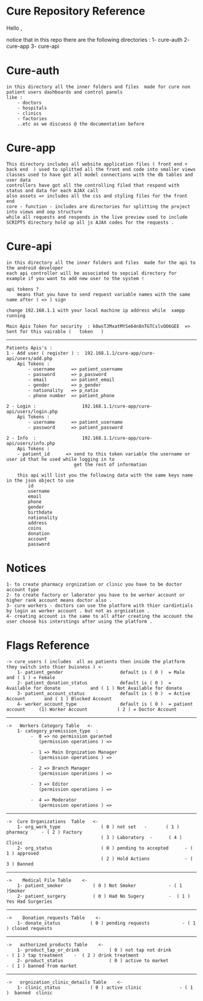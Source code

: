 # Cure Repository Reference


Hello , 

notice that in this repo there are the following directories : 
    1- cure-auth 
    2- cure-app 
    3- cure-api 


# Cure-auth 

    in this directory all the inner folders and files  made for cure non patient users dashboards and control panels 
    like : 
        - doctors 
        - hospitals 
        - clinics 
        - factories 
        ..etc as we discuess @ the documentation before 

# Cure-app
    This directory includes all website application files ( front end + back end  ) used to splitted all the front end code into smaller views 
    classes used to have got all model connections with the db tables and user data 
    controllers have got all the controlling filed that respond with status and data for each AJAX call 
    also assets => includes all the css and styling files for the front end  
    core - function - includes are directories for splitting the project into views and oop structure 
    while all requests and responds in the live preview used to include SCRIPTS directory hold up all js AJAX codes for the requests .

# Cure-api 

    in this directory all the inner folders and files  made for the api to the android developer 
    each api controller will be associated to sepcial directory for example if you want to add new user to the system ! 
    
    api tokens ? 
        means that you have to send request variable names with the same name after ( => ) sign 
        
    change 192.168.1.1 with your local machine ip address while  xampp running 

    Main Apis Token for security  : k0wsTJMxatMYSe64n8nTGTCslvOO6GEE  => Sent for this vairable (   token   ) 
--------------------------------------------------------------------------
    Patients Apis's : 
    1 - Add user ( register ) :  192.168.1.1/cure-app/cure-api/users/add.php
        Api Tokens : 
            - username      => patient_username
            - password      => p_password
            - email         => patient_email
            - gender        => p_gender 
            - nationality   => p_natio
            - phone number  => patient_phone

    2 - Login :                 192.168.1.1/cure-app/cure-api/users/login.php
        Api Tokens : 
            - username      => patient_username
            - password      => patient_password 
            
    2 - Info  :                 192.168.1.1/cure-app/cure-api/users/info.php
        Api Tokens : 
        - patient_id      => send to this token variable the username or user id that he used while logging in to 
                             get the rest of information 

        this api will list you the following data with the same keys name in the json object to use 
            id 
            username
            email
            phone
            gender 
            birthdate
            nationality
            address
            coins
            donation
            account
            password


# Notices  
    1- to create pharmacy orgnization or clinic you have to be doctor account type 
    2- to create factory or laborator you have to be worker account or higher rank account means doctor also .
    3- cure workers - doctors can use the platform with thier cardintials by login as worker account . but not as orgnization .
    4- creating account is the same to all after creating the account the user choose his interstings after using the platform .
# Flags Reference 
    -> cure_users ( includes  all as patients then inside the platform they switch into thier buisness ) <-
        1- patient_gender                     default is ( 0 )  = Male         and ( 1 ) = Female 
        2- patient_donation_status            default is ( 0 )  = Available for donate           and ( 1 ) Not Available for donate 
        3- patient_account_status             default is ( 0 )  = Active Account       and ( 1 ) Blocked Account  
        4- worker_account_type                default is ( 0 )  = patient account     (1) Worker Account           ( 2 ) = Doctor Account 
--------------------------------------------------------------------------
    ->   Workers Category Table   <-
        1- category_premission_type  : 
             -  0 => no permission garanted                      
                (permission operations ) =>  

             -  1 => Main Orgnization Manager 
                (permission operations ) => 

             -  2 => Branch Manager 
                (permission operations ) =>

             -  3 => Editor 
                (permission operations ) => 

             -  4 => Moderator  
                (permission operations ) => 
--------------------------------------------------------------------------
    ->  Cure Organizations  Table   <-
        1- org_work_type               ( 0 ) not set   -       ( 1 ) pharmacy     - ( 2 ) Factory    
                                       ( 3 ) Laboratory  -      ( 4 ) Clinic 
        2- org_status                  ( 0 ) pending to accepted      - ( 1 ) approved   
                                       ( 2 ) Hold Actions             - ( 3 ) Banned 
--------------------------------------------------------------------------
    ->    Medical File Table    <-
        1- patient_smoker           ( 0 ) Not Smoker            - ( 1 )Smoker 
        2- patient_surgery          ( 0 ) Had No Sugery         -  ( 1 ) Yes Had Surgeries
--------------------------------------------------------------------------
    ->    Donation_requests Table    <-
        1- donate_status           ( 0 ) pending requests            - ( 1 ) closed requests  
--------------------------------------------------------------------------
    ->   authorized_products Table    <-
        1- product_tap_or_drink           ( 0 ) not tap not drink             - ( 1 ) tap treatment    -  ( 2 ) drink treatment 
        2- product_status                 ( 0 ) active to market             - ( 1 ) banned from market  
--------------------------------------------------------------------------
    ->   orgnization_clinic_details Table    <-
        1- clinic_status           ( 0 ) active clinic              - ( 1 )  banned  clinic    
